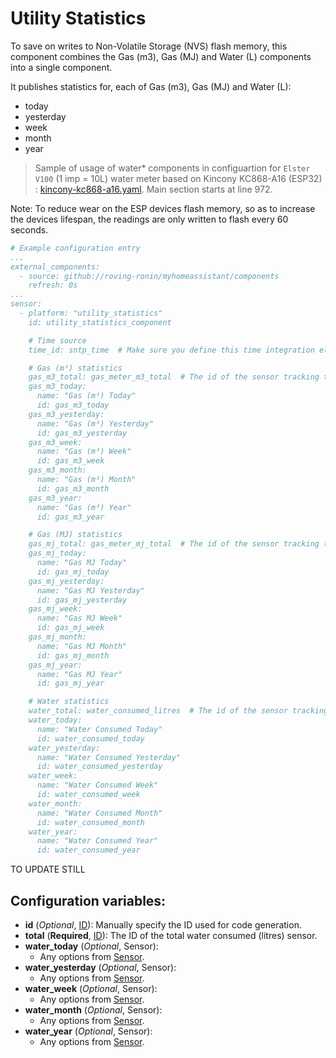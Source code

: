 # Utility Statistics

To save on writes to Non-Volatile Storage (NVS) flash memory, this component combines the Gas (m3), Gas (MJ) and Water (L) components into a single component.

It publishes statistics for, each of Gas (m3), Gas (MJ) and Water (L):
* today
* yesterday
* week
* month
* year

> Sample of usage of water* components in configuartion for `Elster V100` (1 imp = 10L) water meter based on Kincony KC868-A16 (ESP32) : [kincony-kc868-a16.yaml](../../esphome/kincony-kc868-a16.yaml). Main section starts at line 972.

Note: To reduce wear on the ESP devices flash memory, so as to increase the devices lifespan, the readings are only written to flash every 60 seconds.

```yaml
# Example configuration entry
...
external_components:
  - source: github://roving-ronin/myhomeassistant/components
    refresh: 0s
...
sensor:
  - platform: "utility_statistics"
    id: utility_statistics_component

    # Time source
    time_id: sntp_time  # Make sure you define this time integration elsewhere

    # Gas (m³) statistics
    gas_m3_total: gas_meter_m3_total  # The id of the sensor tracking total consumed Gas (m3)
    gas_m3_today:
      name: "Gas (m³) Today"
      id: gas_m3_today
    gas_m3_yesterday:
      name: "Gas (m³) Yesterday"
      id: gas_m3_yesterday
    gas_m3_week:
      name: "Gas (m³) Week"
      id: gas_m3_week
    gas_m3_month:
      name: "Gas (m³) Month"
      id: gas_m3_month
    gas_m3_year:
      name: "Gas (m³) Year"
      id: gas_m3_year

    # Gas (MJ) statistics
    gas_mj_total: gas_meter_mj_total  # The id of the sensor tracking total consumed Gas (MJ)
    gas_mj_today:
      name: "Gas MJ Today"
      id: gas_mj_today
    gas_mj_yesterday:
      name: "Gas MJ Yesterday"
      id: gas_mj_yesterday
    gas_mj_week:
      name: "Gas MJ Week"
      id: gas_mj_week
    gas_mj_month:
      name: "Gas MJ Month"
      id: gas_mj_month
    gas_mj_year:
      name: "Gas MJ Year"
      id: gas_mj_year

    # Water statistics
    water_total: water_consumed_litres  # The id of the sensor tracking total consumed water (litres)
    water_today:
      name: "Water Consumed Today"
      id: water_consumed_today
    water_yesterday:
      name: "Water Consumed Yesterday"
      id: water_consumed_yesterday
    water_week:
      name: "Water Consumed Week"
      id: water_consumed_week
    water_month:
      name: "Water Consumed Month"
      id: water_consumed_month
    water_year:
      name: "Water Consumed Year"
      id: water_consumed_year
```

TO UPDATE STILL


## Configuration variables:
* **id** (*Optional*, [ID](https://esphome.io/guides/configuration-types.html#config-id)): Manually specify the ID used for code generation.
* **total** (**Required**, [ID](https://esphome.io/guides/configuration-types.html#config-id)): The ID of the total water consumed (litres) sensor.
* **water_today** (*Optional*, Sensor):
  * Any options from [Sensor](https://esphome.io/components/sensor/index.html#config-sensor).
* **water_yesterday** (*Optional*, Sensor):
  * Any options from [Sensor](https://esphome.io/components/sensor/index.html#config-sensor).
* **water_week** (*Optional*, Sensor):
  * Any options from [Sensor](https://esphome.io/components/sensor/index.html#config-sensor).
* **water_month** (*Optional*, Sensor):
  * Any options from [Sensor](https://esphome.io/components/sensor/index.html#config-sensor).
* **water_year** (*Optional*, Sensor):
  * Any options from [Sensor](https://esphome.io/components/sensor/index.html#config-sensor).
